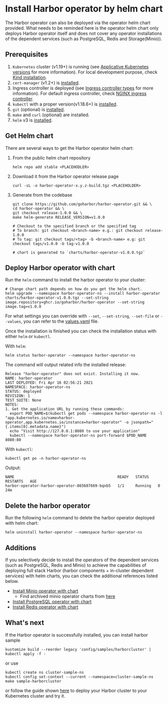 # Install Harbor operator by helm chart

The Harbor operator can also be deployed via the operator helm chart provided. What needs to be reminded here is the operator helm chart only deploys Harbor operator itself and does not cover any operator installations of the dependent services (such as PostgreSQL, Redis and Storage(Minio)).

## Prerequisites

1. `Kubernetes` cluster (v1.19+) is running (see [Applicative Kubernetes versions](../../README.md#applicative-kubernetes-versions)
   for more information). For local development purpose, check [Kind installation](./kind-installation.md).
1. `cert-manager` (v1.2+) is [installed](https://cert-manager.io/docs/installation/kubernetes/).
1. Ingress controller is deployed (see [Ingress controller types](../../README.md#ingress-controller-types) for more information). For default
   ingress controller, check [NGINX ingress controller](https://kubernetes.github.io/ingress-nginx/deploy/).
1. `kubectl` with a proper version(v1.18.6+) is [installed](https://kubernetes.io/docs/tasks/tools/).
1. `git` (optional) is [installed](https://git-scm.com/book/en/v2/Getting-Started-Installing-Git).
1. `make` and `curl` (optional) are installed.
1. `helm` v3 is [installed](https://helm.sh/docs/intro/install/).

## Get Helm chart

There are several ways to get the Harbor operator helm chart:

1. From the public helm chart repository

    ```shell
    helm repo add stable <PLACEHODLER>
    ```

1. Download it from the Harbor operator release page

    ```shell
    curl -sL -o harbor-operator-x.y.z-build.tgz <PLACEHOLDER>
    ```

1. Generate from the codebase

    ```shell
    git clone https://github.com/goharbor/harbor-operator.git && \
    cd harbor-operator && \
    git checkout release-1.0.0 && \
    make helm-generate RELEASE_VERSION=v1.0.0

    # Checkout to the specified branch or the specified tag
    # To branch: git checkout <branch-name> e.g.: git checkout release-1.0.0
    # To tag: git checkout tags/<tag> -b <branch-name> e.g: git checkout tags/v1.0.0 -b tag-v1.0.0

    # chart is generated to `charts/harbor-operator-v1.0.0.tgz`
    ```

## Deploy Harbor operator with chart

Run the `helm` command to install the harbor operator to your cluster:

```shell
# Change chart path depends on how do you get the helm chart.
helm upgrade --namespace harbor-operator-ns --install harbor-operator charts/harbor-operator-v1.0.0.tgz --set-string image.repository=ghcr.io/goharbor/harbor-operator --set-string image.tag=v1.0.0
```

For what settings you can override with `--set`, `--set-string`, `--set-file` or `--values`, you can refer to the [values.yaml](../../charts/harbor-operator/values.yaml) file.

Once the installation is finished you can check the installation status with either `helm` or `kubectl`.

With `helm`:

```shell
helm status harbor-operator --namespace harbor-operator-ns
```

The command will output related info the installed release:

```log
Release "harbor-operator" does not exist. Installing it now.
NAME: harbor-operator
LAST DEPLOYED: Fri Apr 16 02:56:21 2021
NAMESPACE: harbor-operator-ns
STATUS: deployed
REVISION: 1
TEST SUITE: None
NOTES:
1. Get the application URL by running these commands:
  export POD_NAME=$(kubectl get pods --namespace harbor-operator-ns -l "app.kubernetes.io/name=harbor-operator,app.kubernetes.io/instance=harbor-operator" -o jsonpath="{.items[0].metadata.name}")
  echo "Visit http://127.0.0.1:8080 to use your application"
  kubectl --namespace harbor-operator-ns port-forward $POD_NAME 8080:80
```

With `kubectl`:

```shell
kubectl get po -n harbor-operator-ns
```

Output:

```log
NAME                                              READY   STATUS    RESTARTS   AGE
harbor-operator-harbor-operator-865687669-bqnb5   1/1     Running   0          24m
```

## Delete the harbor operator

Run the following `helm` command to delete the harbor operator deployed with helm chart:

```shell
helm uninstall harbor-operator --namespace harbor-operator-ns
```

## Additions

If you selectively decide to install the operators of the dependent services (such as PostgreSQL, Redis and Minio) to achieve the capabilities of deploying full stack Harbor (harbor components + in-cluster dependent services) with helm charts,
you can check the additional references listed below.

* [Install Minio operator with chart](https://github.com/minio/operator/tree/master/helm/minio-operator)
  * Find archived minio operator charts from [here](https://github.com/minio/operator/tree/master/helm-releases)
* [Install PostgreSQL operator with chart](https://github.com/zalando/postgres-operator/blob/master/docs/quickstart.md#helm-chart)
* [Install Redis operator with chart](https://github.com/spotahome/redis-operator#using-the-helm-chart)

## What's next

If the Harbor operator is successfully installed, you can install harbor sample

```shell
kustomize build --reorder legacy 'config/samples/harborcluster' | kubectl apply -f -
```

or use

```shell
kubectl create ns cluster-sample-ns
kubectl config set-context --current --namespace=cluster-sample-ns
make sample-harborcluster
```

or follow the guide shown [here](../tutorial.md#deploy-harbor-cluster) to deploy your Harbor cluster to your Kubernetes cluster and try it.
